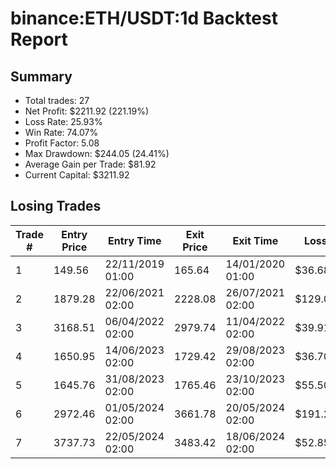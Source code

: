 # binance:ETH/USDT:1d Backtest Report

## Summary

- Total trades: 27
- Net Profit: $2211.92 (221.19%)
- Loss Rate: 25.93%
- Win Rate: 74.07%
- Profit Factor: 5.08
- Max Drawdown: $244.05 (24.41%)
- Average Gain per Trade: $81.92
- Current Capital: $3211.92

## Losing Trades

| Trade # | Entry Price | Entry Time | Exit Price | Exit Time | Loss |
|---------|-------------|------------|------------|-----------|------|
| 1 | 149.56 | 22/11/2019 01:00 | 165.64 | 14/01/2020 01:00 | $36.68 |
| 2 | 1879.28 | 22/06/2021 02:00 | 2228.08 | 26/07/2021 02:00 | $129.07 |
| 3 | 3168.51 | 06/04/2022 02:00 | 2979.74 | 11/04/2022 02:00 | $39.91 |
| 4 | 1650.95 | 14/06/2023 02:00 | 1729.42 | 29/08/2023 02:00 | $36.70 |
| 5 | 1645.76 | 31/08/2023 02:00 | 1765.46 | 23/10/2023 02:00 | $55.50 |
| 6 | 2972.46 | 01/05/2024 02:00 | 3661.78 | 20/05/2024 02:00 | $191.21 |
| 7 | 3737.73 | 22/05/2024 02:00 | 3483.42 | 18/06/2024 02:00 | $52.85 |
